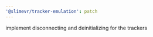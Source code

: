 ```yaml
---
'@slimevr/tracker-emulation': patch
---
```


implement disconnecting and deinitializing for the trackers
